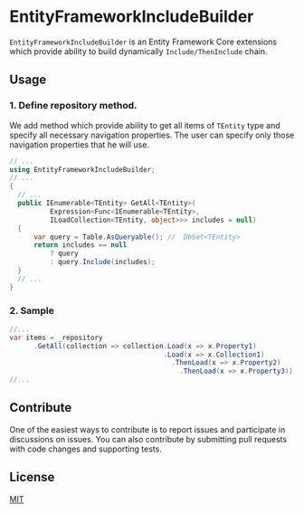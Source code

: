 # EntityFrameworkIncludeBuilder
`EntityFrameworkIncludeBuilder` is an Entity Framework Core extensions which provide ability to build dynamically `Include/ThenInclude` chain.

## Usage
### 1. Define repository method.
We add method which provide ability to get all items of `TEntity` type and specify all necessary navigation properties. The user can specify only those navigation properties that he will use.


```csharp
// ...
using EntityFrameworkIncludeBuilder;
// ...
{
  // ...
  public IEnumerable<TEntity> GetAll<TEntity>(
          Expression<Func<IEnumerable<TEntity>, 
          ILoadCollection<TEntity, object>>> includes = null)
  {
      var query = Table.AsQueryable(); //  DbSet<TEntity>
      return includes == null
          ? query
          : query.Include(includes);
  }
  // ...
}
```
### 2. Sample
```csharp
//...
var items = _repository
      .GetAll(collection => collection.Load(x => x.Property1)
                                      .Load(x => x.Collection1)
                                        .ThenLoad(x => x.Property2)
                                          .ThenLoad(x => x.Property3));
//...
```

## Contribute

One of the easiest ways to contribute is to report issues and participate in discussions on issues. You can also contribute by submitting pull requests with code changes and supporting tests.

## License

[MIT](https://github.com/dorohin/EntityFrameworkIncludeBuilder/blob/master/LICENSE)
